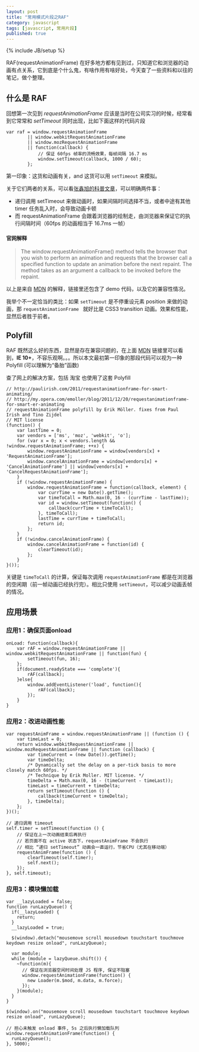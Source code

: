 ```yaml
---
layout: post
title: "常用模式片段之RAF"
category: javascript
tags: [javascript, 常用片段]
published: true
---
```

{% include JB/setup %}

RAF(requestAnimationFrame) 在好多地方都有见到过，只知道它和浏览器的动画有点关系，它到底是个什么鬼，有啥作用有啥好处，今天查了一些资料和以往的笔记，做个整理。

<!-- break -->

什么是 RAF
----------
回想第一次见到 *requestAnimationFrame* 应该是当时在公司实习的时候，经常看到它常常和 *setTimeout* 同时出现，比如下面这样的代码片段

```
var raf = window.requestAnimationFrame
        || window.webkitRequestAnimationFrame
        || window.mozRequestAnimationFrame
        || function(callback) {
    		// 保证 60fps 帧率的流畅效果，每帧间隔 16.7 ms
            window.setTimeout(callback, 1000 / 60);
        };
```

第一印象：这货和动画有关，and 这货可以用 `setTimeout` 来模拟。

关于它们两者的关系，可以看[张鑫旭的科普文章](http://www.zhangxinxu.com/wordpress/2013/09/css3-animation-requestanimationframe-tween-%E5%8A%A8%E7%94%BB%E7%AE%97%E6%B3%95/)，可以明确两件事：

- 递归调用 setTimeout 来做动画时，如果间隔时间选择不当，或者中途有其他 timer 任务乱入时，会导致动画卡顿
- 而 requestAnimationFrame 会跟着浏览器的绘制走，由浏览器来保证它的执行间隔时间（60fps 的动画相当于 16.7ms 一帧）

#### 官网解释

> The window.requestAnimationFrame() method tells the browser that you wish to perform an animation and requests that the browser call a specified function to update an animation before the next repaint. The method takes as an argument a callback to be invoked before the repaint.

以上是来自 [MDN](https://developer.mozilla.org/en-US/docs/Web/API/window/requestAnimationFrame) 的解释，链接里还包含了 demo 代码，以及它的兼容性情况。

我举个不一定恰当的类比：如果 `setTimeout` 是不停重设元素 position 来做的动画，那 `requestAnimationFrame ` 就好比是 CSS3 transition 动画。效果和性能，显然后者胜于前者。


Polyfill
---------
RAF 既然这么好的东西，显然是存在兼容问题的，在上面 [MDN](https://developer.mozilla.org/en-US/docs/Web/API/window/requestAnimationFrame) 链接里可以看到，**IE 10+**，不容乐观啊。。。所以本文最初第一印象的那段代码可以视为一种 Polyfill (可以理解为“备胎”函数)

查了网上的解决方案，包括 淘宝 也使用了这套 Polyfill

```
// http://paulirish.com/2011/requestanimationframe-for-smart-animating/
// http://my.opera.com/emoller/blog/2011/12/20/requestanimationframe-for-smart-er-animating
// requestAnimationFrame polyfill by Erik Möller. fixes from Paul Irish and Tino Zijdel
// MIT license
(function() {
    var lastTime = 0;
    var vendors = ['ms', 'moz', 'webkit', 'o'];
    for (var x = 0; x < vendors.length && !window.requestAnimationFrame; ++x) {
        window.requestAnimationFrame = window[vendors[x] + 'RequestAnimationFrame'];
        window.cancelAnimationFrame = window[vendors[x] + 'CancelAnimationFrame'] || window[vendors[x] + 'CancelRequestAnimationFrame'];
    }
    if (!window.requestAnimationFrame) {
	    window.requestAnimationFrame = function(callback, element) {
	        var currTime = new Date().getTime();
	        var timeToCall = Math.max(0, 16 - (currTime - lastTime));
	        var id = window.setTimeout(function() {
	            callback(currTime + timeToCall);
	        }, timeToCall);
	        lastTime = currTime + timeToCall;
	        return id;
	    };
    }
    if (!window.cancelAnimationFrame) {
	    window.cancelAnimationFrame = function(id) {
	        clearTimeout(id);
	    };
    }
}());
```

关键是 `timeToCall` 的计算，保证每次调用 `requestAnimationFrame` 都是在浏览器的空闲期（前一帧动画已经执行完）。相比只使用 `setTimeout`，可以减少动画丢帧的情况。


应用场景
--------

### 应用1：确保页面onload

```
onLoad: function(callback){
    var rAF = window.requestAnimationFrame || window.webkitRequestAnimationFrame || function(fun) {
        setTimeout(fun, 16);
    };
    if(document.readyState === 'complete'){
        rAF(callback);
    }else{
        window.addEventListener('load', function(){
            rAF(callback);
        });
    }
}
```

### 应用2：改进动画性能

```
var requestAnimFrame = window.requestAnimationFrame || (function () {
    var timeLast = 0;
    return window.webkitRequestAnimationFrame || window.mozRequestAnimationFrame || function (callback) {
        var timeCurrent = (new Date()).getTime();
        var timeDelta;
        /* Dynamically set the delay on a per-tick basis to more closely match 60fps. */
        /* Technique by Erik Moller. MIT license. */
        timeDelta = Math.max(0, 16 - (timeCurrent - timeLast));
        timeLast = timeCurrent + timeDelta;
        return setTimeout(function () {
            callback(timeCurrent + timeDelta);
        }, timeDelta);
    };
})();

// 递归调用 timeout
self.timer = setTimeout(function () {
    // 保证在上一次动画结束后再执行
    // 若页面不在 active 状态下，requestAnimFrame 不会执行
    // 相比 “递归 setTimeout” 动画会一直运行，节省CPU（尤其在移动端）
    requestAnimFrame(function () {
        clearTimeout(self.timer);
        self.next();
    });
}, self.timeout);
```

### 应用3：模块懒加载

```
var __lazyLoaded = false;
function runLazyQueue() {
  if(__lazyLoaded) {
    return;
  }
  __lazyLoaded = true;
  
  $(window).detach("mousemove scroll mousedown touchstart touchmove keydown resize onload", runLazyQueue);
  
  var module;
  while (module = lazyQueue.shift()) {
    ~function(m){
      // 保证在浏览器空闲时间处理 JS 程序, 保证不阻塞
      window.requestAnimationFrame(function() {
        new Loader(m.$mod, m.data, m.force);
      });
    }(module);
  }
}

$(window).on("mousemove scroll mousedown touchstart touchmove keydown resize onload", runLazyQueue);

// 担心未触发 onload 事件, 5s 之后执行懒加载队列
window.requestAnimationFrame(function() {
  runLazyQueue();
}, 5000);
```

